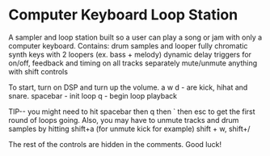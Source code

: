 # Computer Keyboard Loop Station
A sampler and loop station built so a user can play a song or jam with only a computer keyboard. 
Contains:
drum samples and looper
fully chromatic synth keys with 2 loopers (ex. bass + melody)
dynamic delay triggers for on/off, feedback and timing on all tracks separately
mute/unmute anything with shift controls

To start, turn on DSP and turn up the volume.
a w d - are kick, hihat and snare.
spacebar - init loop
q - begin loop playback

TIP-- you might need to hit spacebar then q then ` then esc to get the first round of loops going.
Also, you may have to unmute tracks and drum samples by hitting shift+a (for unmute kick for example) shift + w, shift+/

The rest of the controls are hidden in the comments. Good luck!
